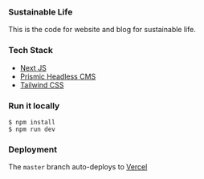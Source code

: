### Sustainable Life

This is the code for website and blog for sustainable life.

### Tech Stack

- [Next JS](https://nextjs.org/)
- [Prismic Headless CMS](https://prismic.io)
- [Tailwind CSS](https://tailwindcss.com/)

### Run it locally

```
$ npm install
$ npm run dev
```

### Deployment

The `master` branch auto-deploys to [Vercel](https://vercel.com/)